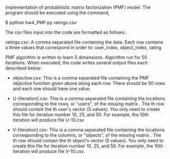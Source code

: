 Implementation of probabilistic matrix factorization (PMF) model. The program should be executed using the command,

$ python hw4_PMF.py ratings.csv

The csv files input into the code are formatted as follows:.

ratings.csv: A comma separated file containing the data. Each row contains a three values that correspond in order to: user_index, object_index, rating

PMF algorithm is written to learn 5 dimensions. Algorithm run for 50 iterations. When executed, the code writes several output files each described below:

- objective.csv: This is a comma separated file containing the PMF objective function given above along each row. There should be 50 rows and each row should have one value.

- U-[iteration].csv: This is a comma separated file containing the locations corresponding to the rows, or "users", of the missing matrix . The th row should contain the th user's vector (5 values). You only need to create this file for iteration number 10, 25, and 50. For example, the 10th iteration will produce file U-10.csv

- V-[iteration].csv: This is a comma separated file containing the locations corresponding to the columns, or "objects",  of the missing matrix . The th row should contain the th object's vector (5 values). You only need to create this file for iteration number 10, 25, and 50. For example, the 10th iteration will produce file V-10.csv. 
